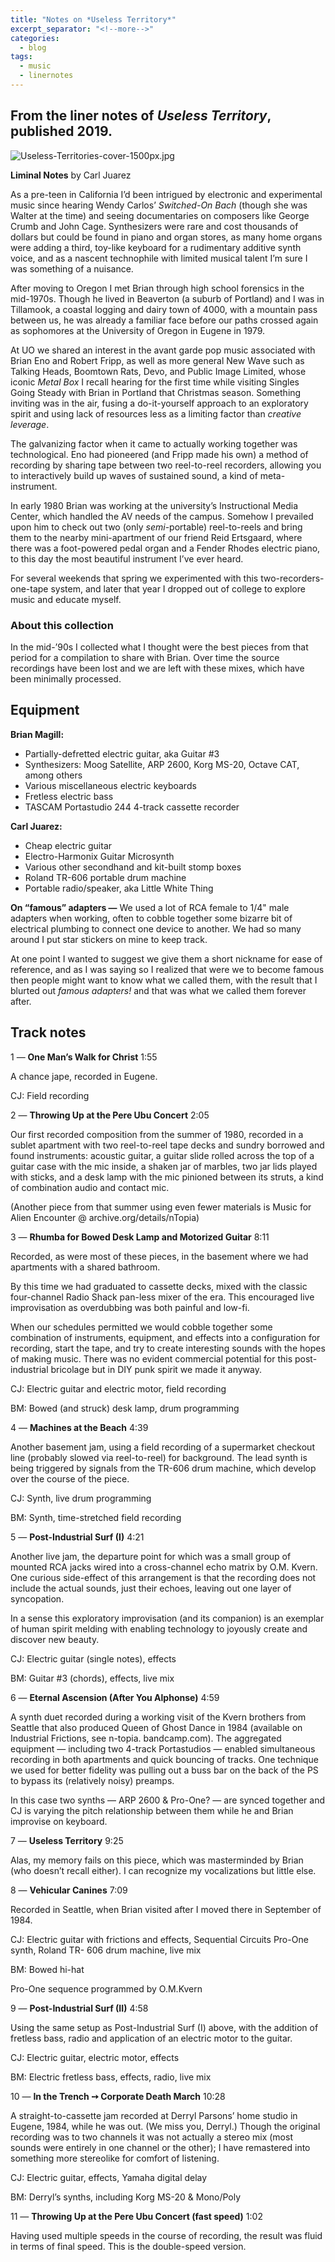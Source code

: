 ```yaml
---
title: "Notes on *Useless Territory*"
excerpt_separator: "<!--more-->"
categories:
  - blog
tags: 
  - music
  - linernotes
---
```


## From the liner notes of *Useless Territory*, published 2019.

![Useless-Territories-cover-1500px.jpg](/assets/images/Useless-Territories-cover-1500px.jpg)

**Liminal Notes** by Carl Juarez

As a pre-teen in California I’d been intrigued by electronic and experimental music since hearing Wendy Carlos’ *Switched-On Bach* (though she was Walter at the time) and seeing documentaries on composers like George Crumb and John Cage. Synthesizers were rare and cost thousands of dollars but could be found in piano and organ stores, as many home organs were adding a third, toy-like keyboard for a rudimentary additive synth voice, and as a nascent technophile with limited musical talent I’m sure I was something of a nuisance.


<!--more-->

After moving to Oregon I met Brian through high school forensics in the mid-1970s. Though he lived in Beaverton (a suburb of Portland) and I was in Tillamook, a coastal logging and dairy town of 4000, with a mountain pass between us, he was already a familiar face before our paths crossed again as sophomores at the University of Oregon in Eugene in 1979.

At UO we shared an interest in the avant garde pop music associated with Brian Eno and Robert Fripp, as well as more general New Wave such as Talking Heads, Boomtown Rats, Devo, and Public Image Limited, whose iconic *Metal Box* I recall hearing for the first time while visiting Singles Going Steady with Brian in Portland that Christmas season. Something inviting was in the air, fusing a do-it-yourself approach to an exploratory spirit and using lack of resources less as a limiting factor than *creative leverage*.

The galvanizing factor when it came to actually working together was technological. Eno had pioneered (and Fripp made his own) a method of recording by sharing tape between two reel-to-reel recorders, allowing you to interactively build up waves of sustained sound, a kind of meta-instrument.

In early 1980 Brian was working at the university’s Instructional Media Center, which handled the AV needs of the campus. Somehow I prevailed upon him to check out two (only *semi*-portable) reel-to-reels and bring them to the nearby mini-apartment of our friend Reid Ertsgaard, where there was a foot-powered pedal organ and a Fender Rhodes electric piano, to this day the most beautiful instrument I’ve ever heard.

For several weekends that spring we experimented with this two-recorders-one-tape system, and later that year I dropped out of college to explore music and educate myself.

### About this collection

In the mid-’90s I collected what I thought were the best pieces from that period for a compilation to share with Brian. Over time the source recordings have been lost and we are left with these mixes, which have been minimally processed.

## Equipment

**Brian Magill:** 
- Partially-defretted electric guitar, aka Guitar #3 
- Synthesizers: Moog Satellite, ARP 2600, Korg MS-20, Octave CAT, among others 
- Various miscellaneous electric keyboards 
- Fretless electric bass 
- TASCAM Portastudio 244 4-track cassette recorder

**Carl Juarez:** 
- Cheap electric guitar 
- Electro-Harmonix Guitar Microsynth 
- Various other secondhand and kit-built stomp boxes 
- Roland TR-606 portable drum machine 
- Portable radio/speaker, aka Little White Thing

**On “famous” adapters —** 
We used a lot of RCA female to 1/4" male adapters when working, often to cobble together some bizarre bit of electrical plumbing to connect one device to another. We had so many around I put star stickers on mine to keep track.

At one point I wanted to suggest we give them a short nickname for ease of reference, and as I was saying so I realized that were we to become famous then people might want to know what we called them, with the result that I blurted out *famous adapters!* and that was what we called them forever after.
 
## Track notes

1 — **One Man’s Walk for Christ** 1:55

A chance jape, recorded in Eugene.

CJ: Field recording

2 — **Throwing Up at the Pere Ubu Concert** 2:05

Our first recorded composition from the summer of 1980, recorded in a sublet apartment with two reel-to-reel tape decks and sundry borrowed and found instruments: acoustic guitar, a guitar slide rolled across the top of a guitar case with the mic inside, a shaken jar of marbles, two jar lids played with sticks, and a desk lamp with the mic pinioned between its struts, a kind of combination audio and contact mic.
 
(Another piece from that summer using even fewer materials is Music for Alien Encounter @ archive.org/details/nTopia)

3 — **Rhumba for Bowed Desk Lamp and Motorized Guitar** 8:11

Recorded, as were most of these pieces, in the basement where we had apartments with a shared bathroom.

By this time we had graduated to cassette decks, mixed with the classic four-channel Radio Shack pan-less mixer of the era. This encouraged live improvisation as overdubbing was both painful and low-fi.

When our schedules permitted we would cobble together some combination of instruments, equipment, and effects into a configuration for recording, start the tape, and try to create interesting sounds with the hopes of making music. There was no evident commercial potential for this post-industrial bricolage but in DIY punk spirit we made it anyway.

CJ: Electric guitar and electric motor, field recording

BM: Bowed (and struck) desk lamp, drum programming

4 — **Machines at the Beach** 4:39

Another basement jam, using a field recording of a supermarket checkout line (probably slowed via reel-to-reel) for background. The lead synth is being triggered by signals from the TR-606 drum machine, which develop over the course of the piece.

CJ: Synth, live drum programming

BM: Synth, time-stretched field recording

5 — **Post-Industrial Surf (I)** 4:21

Another live jam, the departure point for which was a small group of mounted RCA jacks wired into a cross-channel echo matrix by O.M. Kvern. One curious side-effect of this arrangement is that the recording does not include the actual sounds, just their echoes, leaving out one layer of syncopation.

In a sense this exploratory improvisation (and its companion) is an exemplar of human spirit melding with enabling technology to joyously create and discover new beauty.

CJ: Electric guitar (single notes), effects 

BM: Guitar #3 (chords), effects, live mix

6 — **Eternal Ascension (After You Alphonse)** 4:59

A synth duet recorded during a working visit of the Kvern brothers from Seattle that also produced Queen of Ghost Dance in 1984 (available on Industrial Frictions, see n-topia. bandcamp.com). The aggregated equipment — including two 4-track Portastudios — enabled simultaneous recording in both apartments and quick bouncing of tracks. One technique we used for better fidelity was pulling out a buss bar on the back of the PS to bypass its (relatively noisy) preamps.

In this case two synths — ARP 2600 & Pro-One? — are synced together and CJ is varying the pitch relationship between them while he and Brian improvise on keyboard.

7 — **Useless Territory** 9:25

Alas, my memory fails on this piece, which was masterminded by Brian (who doesn’t recall either). I can recognize my vocalizations but little else.

8 — **Vehicular Canines** 7:09

Recorded in Seattle, when Brian visited after I moved there in September of 1984.

CJ: Electric guitar with frictions and effects, Sequential Circuits Pro-One synth, Roland TR- 606 drum machine, live mix

BM: Bowed hi-hat 

Pro-One sequence programmed by O.M.Kvern

9 — **Post-Industrial Surf (II)** 4:58

Using the same setup as Post-Industrial Surf (I) above, with the addition of fretless bass, radio and application of an electric motor to the guitar.

CJ: Electric guitar, electric motor, effects

BM: Electric fretless bass, effects, radio, live mix

10 — **In the Trench ➙ Corporate Death March** 10:28

A straight-to-cassette jam recorded at Derryl Parsons’ home studio in Eugene, 1984, while he was out. (We miss you, Derryl.) Though the original recording was to two channels it was not actually a stereo mix (most sounds were entirely in one channel or the other); I have remastered into something more stereolike for comfort of listening.

CJ: Electric guitar, effects, Yamaha digital delay

BM: Derryl’s synths, including Korg MS-20 & Mono/Poly

11 — **Throwing Up at the Pere Ubu Concert (fast speed)** 1:02

Having used multiple speeds in the course of recording, the result was fluid in terms of final speed. This is the double-speed version.



